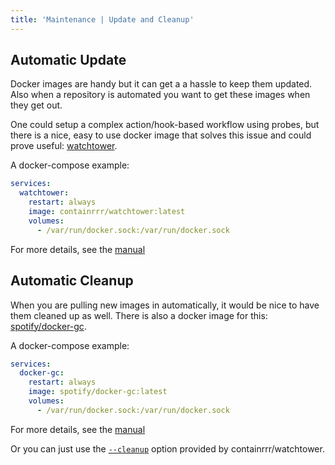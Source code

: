 ```yaml
---
title: 'Maintenance | Update and Cleanup'
---
```


## Automatic Update

Docker images are handy but it can get a a hassle to keep them updated. Also when a repository is automated you want to get these images when they get out.

One could setup a complex action/hook-based workflow using probes, but there is a nice, easy to use docker image that solves this issue and could prove useful: [watchtower](https://hub.docker.com/r/containrrr/watchtower).

A docker-compose example:
```yaml
services:
  watchtower:
    restart: always
    image: containrrr/watchtower:latest
    volumes:
      - /var/run/docker.sock:/var/run/docker.sock
```

For more details, see the [manual](https://containrrr.github.io/watchtower/)

## Automatic Cleanup

When you are pulling new images in automatically, it would be nice to have them cleaned up as well. There is also a docker image for this: [spotify/docker-gc](https://hub.docker.com/r/spotify/docker-gc/).

A docker-compose example:
```yaml
services:
  docker-gc:
    restart: always
    image: spotify/docker-gc:latest
    volumes:
      - /var/run/docker.sock:/var/run/docker.sock
```

For more details, see the [manual](https://github.com/spotify/docker-gc/blob/master/README.md)

Or you can just use the [`--cleanup`](https://containrrr.github.io/watchtower/arguments/#cleanup) option provided by containrrr/watchtower.